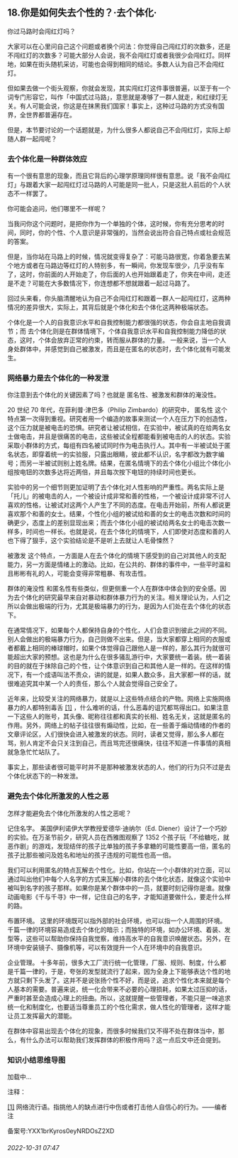 ## 18.你是如何失去个性的？·去个体化·
你过马路时会闯红灯吗？



大家可以在心里问自己这个问题或者换个问法：你觉得自己闯红灯的次数多，还是不闯红灯的次数多？可能大部分人会说，我不会闯红灯或者我很少会闯红灯。同样地，如果在街头随机采访，可能也会得到相同的结论。多数人认为自己不会闯红灯。



但如果去做一个街头观察，你就会发现，其实闯红灯这件事很普遍，以至于有一个词专门形容它，叫作「中国式过马路」，意思就是凑够了一群人就走，和红绿灯无关。有人可能会说，你这是在抹黑我们国家！事实上，这种过马路的方式没有国界，全世界都普遍存在。



但是，本节要讨论的一个话题就是，为什么很多人都说自己不会闯红灯，实际上却随人群一起闯呢？



### 去个体化是一种群体效应


有一个很有意思的现象，而且它背后的心理学原理同样很有意思。说「我不会闯红灯」与跟着大家一起闯红灯过马路的人可能是同一批人，只是这批人前后的个人状态不一样罢了。



你可能会追问，他们哪里不一样呢？



当我问你这个问题时，是把你作为一个单独的个体，这时候，你有充分思考的时间，同时，你的个性、个人意识是非常强的，当然会说出符合自己特点或社会规范的答案。



但是，当你站在马路上的时候，情况就变得复杂了：可能马路很宽，你着急要去某个地方或者在马路边等红灯的人特别多，有一瞬间，你发现车很少，几乎没有车了，这时，你前面的人开始走了，你后面的人也开始跟着走了，你夹在中间，走还是不走？可能在大多数情况下，你连想都不想就跟着一起过马路了。



回过头来看，你头脑清醒地认为自己不会闯红灯和跟着一群人一起闯红灯，这两种情况的差异很大，实际上，其背后就是个体化和去个体化这两种极端状态。



个体化是一个人的自我意识水平和自我控制能力都很强的状态，你会自主地自我调节；而
 去个体化则是在群体情境下，个体自我意识水平和自我控制能力降低的状态，这时，个体会放弃正常的约束，转而服从群体的力量。
 一般来说，当一个人身处群体中，并感觉到自己被激发，而且是在匿名的状态时，去个体化就有可能发生。



### 网络暴力是去个体化的一种发泄


你注意到去个体化的关键因素了吗？也就是
 匿名性、被激发和群体的淹没性。
 



20 世纪 70 年代，在菲利普·津巴多（Philip Zimbardo）的研究中，
 匿名性
 这个特点第一次得到重视。研究者用一个编造的故事来测试一个人在压力下的创造性，这个压力就是被电击的恐惧。研究者让被试相信，在实验中，被试真的在给两名女士做电击，并且是很痛苦的电击，这些被试全程都能看到被电击的人的状态。实验采取小群体的方式，每组有四名被试同时作为电击执行人。其中有一半被试处于匿名状态，即穿着统一的实验服，只露出眼睛，彼此都不认识，名字都改为数字编号；而另一半被试则别上姓名牌。结果，在匿名情境下的去个体化小组比个体化小组按电钮的次数多达将近两倍，并且每次按下电钮的持续时间也更长。



实验中的另一个细节则更加证明了去个体化对人性影响的严重性。两名实际上是「托儿」的被电击的人，一个被设计成非常和善的性格，一个被设计成非常不讨人喜欢的性格，让被试对这两个人产生了不同的态度。在电击开始前，所有人都说更喜欢那个和善的女士。结果，个性化小组的被试给和善的女士的电击次数和时间的确更少，态度上的差别显现出来；而去个体化小组的被试给两名女士的电击次数一样多，时间也一样长。也就是说，在去个体化的情境下，人们即使对态度和善的人也下得了狠手，这个实验结论是不是听上去就让人毛骨悚然？



被激发
 这个特点，一方面是人在去个体化的情境下感受到的自己对其他人的支配能力，另一方面是情绪上的激动。比如，在公共的、群体的事件中，一些平时温和且彬彬有礼的人，可能会变得非常粗暴、有攻击性。



群体的淹没性
 和匿名性有些类似，但更侧重一个人在群体中体会到的安全感。因为去个体化的研究最早来自对暴动和群体暴力行为的关注。相关理论认为，人们之所以会做出极端的行为，尤其是极端暴力的行为，是因为人们处在去个体化的状态下。



在通常情况下，如果每个人都保持自身的个性化，人们会意识到彼此之间的不同。别人会做出的极端暴力行为，自己则做不出来。但是，当大家都穿上相同的衣服或者都戴上相同的棒球帽时，如果个体觉得自己跟他人是一样的，那么其行为就很可能超出大家的预想。这也是为什么在很多骚乱游行中，大家要统一着装。统一着装的目的就在于抹除自己的个性，让个体意识到自己和其他人是一样的。在这样的情况下，有一个成语叫法不责众，讲的就是，如果人数众多，且大家都一样的话，就很难追究其中某一个人的责任，那么个人就会觉得自己安全了。



近年来，比较受关注的网络暴力，就是以上这些特点结合的产物。网络上实施网络暴力的人都特别毒舌
  [[1]](#notef1) ，什么难听的话，什么恶毒的诅咒都骂得出口。如果注意一下这些人的账号，其头像、昵称往往都和真实的长相、姓名无关，这就是匿名的作用。另外，网络上的帖子往往很有煽动性，比如，在一些善于煽动情绪的作者的文章评论区，人们很快会进入被激发的状态。同时，读者又觉得，那么多人都在骂，别人肯定不会只关注到自己，而且骂完还很痛快，往往不知道一件事情的真相就急急忙忙站队了。



事实上，那些读者很可能平时并不是那种被激发状态的人，他们的行为只不过是去个体化状态下的一种发泄。



### 避免去个体化所激发的人性之恶


怎样才能避免去个体化所激发的人性之恶呢？



记住名字。
 美国伊利诺伊大学教授爱德华·迪纳尔（Ed. Diener）设计了一个巧妙的实验。在万圣节前夕，研究人员在西雅图观察了 1352 个孩子玩「不给糖吃，就恶作剧」的游戏，发现结伴的孩子比单独的孩子多拿糖的可能性要高一倍，匿名的孩子比那些被问及姓名和地址的孩子违规的可能性也高一倍。



我们可以利用匿名的特点瓦解去个性化。比如，你站在一个小群体的对立面，可以通过叫出他们中每个人名字的方式来瓦解小群体的去个体化状态，就像这个实验中被叫到名字的孩子那样。如果你是某个群体中的一员，就要时刻记得你是谁。就像动画电影《千与千寻》中一样，记住自己的名字，才能知道要做什么，要走什么样的路。



布置环境。
 这里的环境既可以指外部的社会环境，也可以指一个人周围的环境。千篇一律的环境容易造成去个体化的暗示；而独特的环境，如办公环境、着装、发型等，这些可以帮助你保持自我觉察，维持高水平的自我意识唤醒状态。另外，在环境中安装镜子、摄像机等，可以有效提升一个人在环境中的自我意识。



企业管理。
 十多年前，很多大工厂流行统一化管理，厂服、规则、制度，什么都是千篇一律的，于是，夸张的发型就流行了起来，因为全身上下能够表达个性的地方就只剩下头发了。这并不是说张扬个性不好，而是说，追求个性化本来就是每个人基本的需要。普遍来说，统一化会带来不必要的心理损耗，如果太过压抑的话，严重时甚至会造成心理上的扭曲。所以，这就提醒一些管理者，不能只是一味追求统一化和制度化，也要适当尊重员工的个性化需求，做人性化的管理者，这样才能让员工发挥最大的潜能。



在群体中容易出现去个体化的现象，而很多时候我们又不得不处在群体当中，那么，有什么办法可以帮助我们发挥群体的积极作用吗？这一点后文中还会提到。



### 知识小结思维导图


![]()加载中...

注释：



[[1]](#note1) 网络流行语。指挑他人的缺点进行中伤或者打击他人自信心的行为。——编者注



备案号:YXX1brKyros0eyNRDOsZ2XD


###### 2022-10-31 07:47
